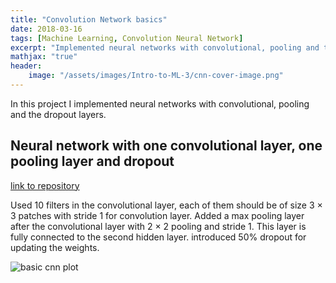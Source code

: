 ```yaml
---
title: "Convolution Network basics"
date: 2018-03-16
tags: [Machine Learning, Convolution Neural Network]
excerpt: "Implemented neural networks with convolutional, pooling and the dropout layers." 
mathjax: "true"
header:
    image: "/assets/images/Intro-to-ML-3/cnn-cover-image.png"
---
```


In this project I implemented neural networks with convolutional, pooling and the dropout layers.

## Neural network with one convolutional layer, one pooling layer and dropout

[link to repository](https://github.com/AchyuthaBharadwaj/Machine-Learning/tree/master/CNN)

Used 10 filters in the convolutional layer, each of them should be of size 3 × 3 patches with stride 1 for convolution layer. Added a max pooling layer after the convolutional layer with 2 × 2 pooling and stride 1. This layer is fully connected to the second hidden layer. introduced 50% dropout for updating the weights.<br/>

<img src="{{ site.url }}{{ site.baseurl }}/assets/images/Intro-to-ML-3/cnn-result.png" alt="basic cnn plot"/>